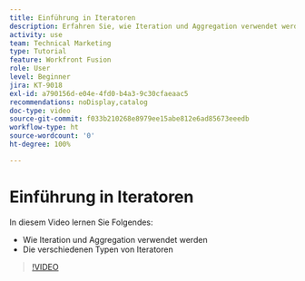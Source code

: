 ```yaml
---
title: Einführung in Iteratoren
description: Erfahren Sie, wie Iteration und Aggregation verwendet werden, und lernen Sie die verschiedenen Typen von Iteratoren in [!DNL Adobe Workfront Fusion]kennen.
activity: use
team: Technical Marketing
type: Tutorial
feature: Workfront Fusion
role: User
level: Beginner
jira: KT-9018
exl-id: a790156d-e04e-4fd0-b4a3-9c30cfaeaac5
recommendations: noDisplay,catalog
doc-type: video
source-git-commit: f033b210268e8979ee15abe812e6ad85673eeedb
workflow-type: ht
source-wordcount: '0'
ht-degree: 100%

---
```


# Einführung in Iteratoren

In diesem Video lernen Sie Folgendes:

* Wie Iteration und Aggregation verwendet werden
* Die verschiedenen Typen von Iteratoren

>[!VIDEO](https://video.tv.adobe.com/v/335277/?quality=12&learn=on)
